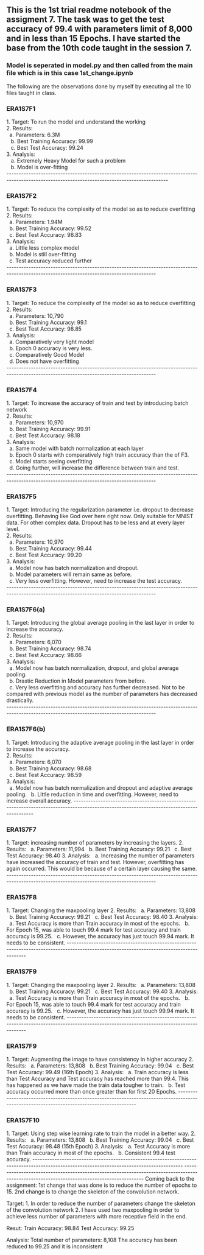<h2>This is the 1st trial readme notebook of the assigment 7. The task was to get the test accuracy of 99.4 with parameters limit of 8,000 and in less than 15 Epochs. I have started the base from the 10th code taught in the session 7. </h2>

<h3>Model is seperated in model.py and then called from the main file which is in this case 1st_change.ipynb</h3>

The following are the observations done by myself by executing all the 10 files taught in class. <br>

<h3>ERA1S7F1</h3>
1.	Target: To run the model and understand the working<br>
2.	Results:<br>
&nbsp;&nbsp;a.	Parameters: 6.3M<br>
&nbsp;&nbsp;        b.	Best Training Accuracy: 99.99<br>
&nbsp;&nbsp;        c.	Best Test Accuracy: 99.24<br>
3.	Analysis:<br>
&nbsp;&nbsp;        a.	Extremely Heavy Model for such a problem<br>
&nbsp;&nbsp;        b.	Model is over-fitting<br>
------------------------------------------------------------------------------------------------------------------------------------------------ 
<h3>ERA1S7F2</h3>
1.	Target: To reduce the complexity of the model so as to reduce overfitting<br>
2.	Results:<br>
&nbsp;&nbsp;a.	Parameters: 1.94M<br>
&nbsp;&nbsp;b.	Best Training Accuracy: 99.52<br>
&nbsp;&nbsp;c.	Best Test Accuracy: 98.83<br>
3.	Analysis:<br>
&nbsp;&nbsp;a.	Little less complex model <br>
&nbsp;&nbsp;b.	Model is still over-fitting<br>
&nbsp;&nbsp;c.	Test accuracy reduced further<br>
-------------------------------------------------------------------------------------------------------------------------------------------
<h3>ERA1S7F3</h3>
1.	Target: To reduce the complexity of the model so as to reduce overfitting<br>
2.	Results:<br>
&nbsp;&nbsp;a.	Parameters: 10,790<br>
&nbsp;&nbsp;b.	Best Training Accuracy: 99.1<br>
&nbsp;&nbsp;c.	Best Test Accuracy: 98.85<br>
3.	Analysis:<br>
&nbsp;&nbsp;a.	Comparatively very light model  <br>
&nbsp;&nbsp;b.	Epoch 0 accuracy is very less.<br>
&nbsp;&nbsp;c.	Comparatively Good Model<br>
&nbsp;&nbsp;d.	Does not have overfitting<br>
-------------------------------------------------------------------------------------------------------------------------------------------
<h3>ERA1S7F4</h3>
1.	Target: To increase the accuracy of train and test by introducing batch network<br>
2.	Results:<br>
&nbsp;&nbsp;a.	Parameters: 10,970<br>
&nbsp;&nbsp;b.	Best Training Accuracy: 99.91<br>
&nbsp;&nbsp;c.	Best Test Accuracy: 98.18<br>
3.	Analysis:<br>
&nbsp;&nbsp;a.	Same model with batch normalization at each layer<br>
&nbsp;&nbsp;b.	Epoch 0 starts with comparatively high train accuracy than the of F3.<br>
&nbsp;&nbsp;c.	Model starts seeing overfitting<br>
&nbsp;&nbsp;d.	Going further, will increase the difference between train and test.<br>
-------------------------------------------------------------------------------------------------------------------------------------------
<h3>ERA1S7F5</h3>
1.	Target: Introducing the regularization parameter i.e. dropout to decrease overfitting. Behaving like God over here right now. Only suitable for MNIST data. For other complex data. Dropout has to be less and at every layer level. <br>
2.	Results:<br>
&nbsp;&nbsp;a.	Parameters: 10,970<br>
&nbsp;&nbsp;b.	Best Training Accuracy: 99.44<br>
&nbsp;&nbsp;c.	Best Test Accuracy: 99.20<br>
3.	Analysis:<br>
&nbsp;&nbsp;a.	Model now has batch normalization and dropout.<br>
&nbsp;&nbsp;b.	Model parameters will remain same as before. <br>
&nbsp;&nbsp;c.	Very less overfitting. However, need to increase the test accuracy. <br>
-------------------------------------------------------------------------------------------------------------------------------------------
<h3>ERA1S7F6(a)</h3>
1.	Target: Introducing the global average pooling in the last layer in order to increase the accuracy. <br>  
2.	Results:<br>
&nbsp;&nbsp;a.	Parameters: 6,070<br>
&nbsp;&nbsp;b.	Best Training Accuracy: 98.74<br>
&nbsp;&nbsp;c.	Best Test Accuracy: 98.66<br>
3.	Analysis:<br>
&nbsp;&nbsp;a.	Model now has batch normalization, dropout, and global average pooling.<br>
&nbsp;&nbsp;b.	Drastic Reduction in Model parameters from before.<br>
&nbsp;&nbsp;c.	Very less overfitting and accuracy has further decreased. Not to be compared with previous model as the number of parameters has decreased drastically. <br>
-------------------------------------------------------------------------------------------------------------------------------------------
<h3>ERA1S7F6(b)</h3>
1.	Target: Introducing the adaptive average pooling in the last layer in order to increase the accuracy.  <br> 
2.	Results:<br>
&nbsp;&nbsp;a.	Parameters: 6,070<br>
&nbsp;&nbsp;b.	Best Training Accuracy: 98.68<br>
&nbsp;&nbsp;c.	Best Test Accuracy: 98.59<br>
3.	Analysis:<br>
&nbsp;&nbsp;a.	Model now has batch normalization and dropout and adaptive average pooling. 
&nbsp;&nbsp;b.	Little reduction in time and overfitting. However, need to increase overall accuracy. 
-------------------------------------------------------------------------------------------------------------------------------------------
<h3>ERA1S7F7</h3>
1.	Target: increasing number of parameters by increasing the layers.    
2.	Results:
&nbsp;&nbsp;a.	Parameters: 11,994
&nbsp;&nbsp;b.	Best Training Accuracy: 99.21
&nbsp;&nbsp;c.	Best Test Accuracy: 98.40
3.	Analysis:
&nbsp;&nbsp;a.	Increasing the number of parameters have increased the accuracy of train and test. However, overfitting has again occurred. This would be because of a certain layer causing the same.
-------------------------------------------------------------------------------------------------------------------------------------------
<h3>ERA1S7F8</h3>
1.	Target: Changing the maxpooling layer 
2.	Results:
&nbsp;&nbsp;a.	Parameters: 13,808
&nbsp;&nbsp;b.	Best Training Accuracy: 99.21
&nbsp;&nbsp;c.	Best Test Accuracy: 98.40
3.	Analysis:
&nbsp;&nbsp;a.	Test Accuracy is more than Train accuracy in most of the epochs. 
&nbsp;&nbsp;b.	For Epoch 15, was able to touch 99.4 mark for test accuracy and train accuracy is 99.25. 
&nbsp;&nbsp;c.	However, the accuracy has just touch 99.94 mark. It needs to be consistent. 
-------------------------------------------------------------------------------------------------------------------------------------------
<h3>ERA1S7F9</h3>
1.	Target: Changing the maxpooling layer 
2.	Results:
&nbsp;&nbsp;a.	Parameters: 13,808
&nbsp;&nbsp;b.	Best Training Accuracy: 99.21
&nbsp;&nbsp;c.	Best Test Accuracy: 99.40
3.	Analysis:
&nbsp;&nbsp;a.	Test Accuracy is more than Train accuracy in most of the epochs. 
&nbsp;&nbsp;b.	For Epoch 15, was able to touch 99.4 mark for test accuracy and train accuracy is 99.25. 
&nbsp;&nbsp;c.	However, the accuracy has just touch 99.94 mark. It needs to be consistent. 
-------------------------------------------------------------------------------------------------------------------------------------------
<h3>ERA1S7F9</h3>
1.	Target: Augmenting the image to have consistency in higher accuracy
2.	Results:
&nbsp;&nbsp;a.	Parameters: 13,808
&nbsp;&nbsp;b.	Best Training Accuracy: 99.04
&nbsp;&nbsp;c.	Best Test Accuracy: 99.49  (16th Epoch)
3.	Analysis:
&nbsp;&nbsp;a.	Train accuracy is less than Test Accuracy and Test accuracy has reached more than 99.4. This has happened as we have made the train data tougher to train.  
&nbsp;&nbsp;b.	Test accuracy occurred more than once greater than for first 20  Epochs.
-------------------------------------------------------------------------------------------------------------------------------------------
<h3>ERA1S7F10</h3>
1.	Target: Using step wise learning rate to train the model in a better way.
2.	Results:
&nbsp;&nbsp;a.	Parameters: 13,808
&nbsp;&nbsp;b.	Best Training Accuracy: 99.04
&nbsp;&nbsp;c.	Best Test Accuracy: 98.48 (15th Epoch)
3.	Analysis:
&nbsp;&nbsp;a.	Test Accuracy is more than Train accuracy in most of the epochs. 
&nbsp;&nbsp;b.	Consistent 99.4 test accuracy. 
-------------------------------------------------------------------------------------------------------------------------------------------
-------------------------------------------------------------------------------------------------------------------------------------------

</h2>Coming back to the assignment:</h2>
1st change that was done is to reduce the number of epochs to 15. 
2nd change is to change the skeleton of the convolution network. 

Target:
    1. In order to reduce the number of parameters change the skeleton of the convolution network
    2. I have used two maxpooling in order to achieve less number of parameters with more receptive field in the end.
    
Resut:
    Train Accuracy: 98.84
    Test Accuracy: 99.25
        
Analysis:
    Total number of parameters: 8,108
    The accuracy has been reduced to 99.25 and it is inconsistent
    
    


```
